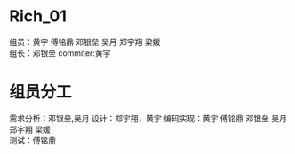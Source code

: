 # Rich_01
组员：黄宇 傅铭鼎 邓银垒 吴月 郑宇翔 梁媛  
组长：邓银垒 
commiter:黄宇
# 组员分工
需求分析：邓银垒,吴月 
设计：郑宇翔，黄宇 
编码实现：黄宇 傅铭鼎 邓银垒 吴月 郑宇翔 梁媛   
测试：傅铭鼎


